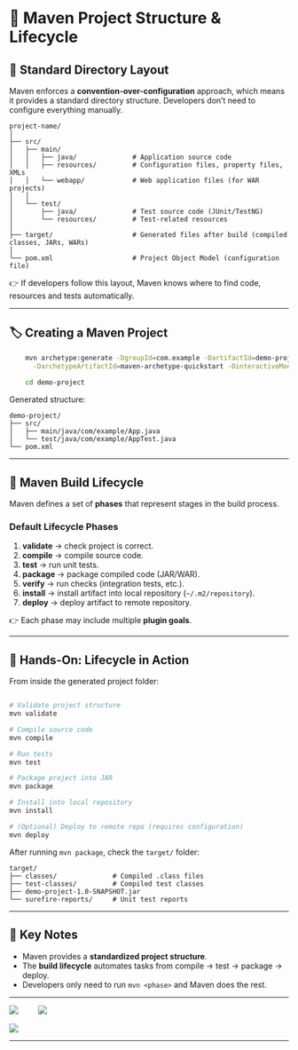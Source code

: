 # 🚀 Maven Project Structure & Lifecycle

## 📂 Standard Directory Layout

Maven enforces a **convention-over-configuration** approach, which means it provides a standard directory structure. Developers don’t need to configure everything manually.

```
project-name/
│
├── src/
│   ├── main/
│   │   ├── java/              # Application source code
│   │   ├── resources/         # Configuration files, property files, XMLs
│   │   └── webapp/            # Web application files (for WAR projects)
│   │
│   └── test/
│       ├── java/              # Test source code (JUnit/TestNG)
│       └── resources/         # Test-related resources
│
├── target/                    # Generated files after build (compiled classes, JARs, WARs)
│
└── pom.xml                    # Project Object Model (configuration file)
```

👉 If developers follow this layout, Maven knows where to find code, resources and tests automatically.

---

## 🏷️ Creating a Maven Project

```bash
    mvn archetype:generate -DgroupId=com.example -DartifactId=demo-project \
      -DarchetypeArtifactId=maven-archetype-quickstart -DinteractiveMode=false
    
    cd demo-project
```

Generated structure:

```
demo-project/
├── src/
│   ├── main/java/com/example/App.java
│   └── test/java/com/example/AppTest.java
└── pom.xml
```

---

## 🔄 Maven Build Lifecycle

Maven defines a set of **phases** that represent stages in the build process.

### Default Lifecycle Phases

1. **validate** → check project is correct.
2. **compile** → compile source code.
3. **test** → run unit tests.
4. **package** → package compiled code (JAR/WAR).
5. **verify** → run checks (integration tests, etc.).
6. **install** → install artifact into local repository (`~/.m2/repository`).
7. **deploy** → deploy artifact to remote repository.

👉 Each phase may include multiple **plugin goals**.

---

## 🧪 Hands-On: Lifecycle in Action

From inside the generated project folder:

```bash

# Validate project structure
mvn validate

# Compile source code
mvn compile

# Run tests
mvn test

# Package project into JAR
mvn package

# Install into local repository
mvn install

# (Optional) Deploy to remote repo (requires configuration)
mvn deploy
```

After running `mvn package`, check the `target/` folder:

```
target/
├── classes/              # Compiled .class files
├── test-classes/         # Compiled test classes
├── demo-project-1.0-SNAPSHOT.jar
└── surefire-reports/     # Unit test reports
```

---

## 📌 Key Notes

* Maven provides a **standardized project structure**.
* The **build lifecycle** automates tasks from compile → test → package → deploy.
* Developers only need to run `mvn <phase>` and Maven does the rest.

---

<div>

[![](https://img.shields.io/badge/Prev-⬅️-caddd6?style=for-the-badge&labelColor=caddd6)](01-INTRO_TO_MAVEN.md)
&emsp;&emsp;
[![](https://img.shields.io/badge/Next-➡️-caddd6?style=for-the-badge&labelColor=caddd6)](03-POM_XML.md)

</div>

[![](https://img.shields.io/badge/Back_To_Intro-🔙-d6cadd?style=for-the-badge&labelColor=d6cadd)](../README.md)

---
